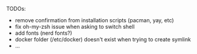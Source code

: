 TODOs:
- remove confirmation from installation scripts (pacman, yay, etc)
- fix oh-my-zsh issue when asking to switch shell
- add fonts (nerd fonts?)
- docker folder (/etc/docker) doesn't exist when trying to create symlink
- ...
